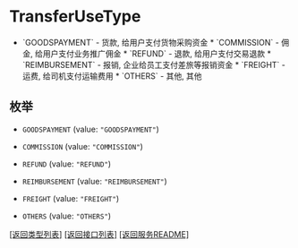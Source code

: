 # TransferUseType

* &#x60;GOODSPAYMENT&#x60; - 货款,  给用户支付货物采购资金 * &#x60;COMMISSION&#x60; - 佣金, 给用户支付业务推广佣金 * &#x60;REFUND&#x60; - 退款, 给用户支付交易退款 * &#x60;REIMBURSEMENT&#x60; - 报销, 企业给员工支付差旅等报销资金 * &#x60;FREIGHT&#x60; - 运费, 给司机支付运输费用 * &#x60;OTHERS&#x60; - 其他, 其他 

## 枚举


* `GOODSPAYMENT` (value: `"GOODSPAYMENT"`)

* `COMMISSION` (value: `"COMMISSION"`)

* `REFUND` (value: `"REFUND"`)

* `REIMBURSEMENT` (value: `"REIMBURSEMENT"`)

* `FREIGHT` (value: `"FREIGHT"`)

* `OTHERS` (value: `"OTHERS"`)


[\[返回类型列表\]](README.md#类型列表)
[\[返回接口列表\]](README.md#接口列表)
[\[返回服务README\]](README.md)


